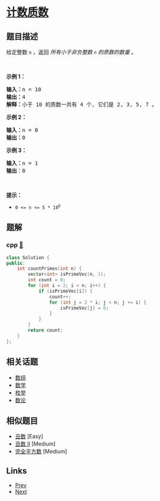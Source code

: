 
# [计数质数](https://leetcode-cn.com/problems/count-primes)

## 题目描述

<p>给定整数 <code>n</code> ，返回 <em>所有小于非负整数&nbsp;<code>n</code>&nbsp;的质数的数量</em> 。</p>

<p>&nbsp;</p>

<p><strong>示例 1：</strong></p>

<pre>
<strong>输入：</strong>n = 10
<strong>输出：</strong>4
<strong>解释：</strong>小于 10 的质数一共有 4 个, 它们是 2, 3, 5, 7 。
</pre>

<p><strong>示例 2：</strong></p>

<pre>
<strong>输入：</strong>n = 0
<strong>输出：</strong>0
</pre>

<p><strong>示例 3：</strong></p>

<pre>
<strong>输入：</strong>n = 1
<strong>输出</strong>：0
</pre>

<p>&nbsp;</p>

<p><strong>提示：</strong></p>

<ul>
	<li><code>0 &lt;= n &lt;= 5 * 10<sup>6</sup></code></li>
</ul>


## 题解

### cpp [🔗](count-primes.cpp) 
```cpp
class Solution {
public:
    int countPrimes(int n) {
        vector<int> isPrimeVec(n, 1);
        int count = 0;
        for (int i = 2; i < n; i++) {
            if (isPrimeVec[i]) {
                count++;
                for (int j = 2 * i; j < n; j += i) {
                    isPrimeVec[j] = 0;
                }
            }
        }
        return count;
    }
};
```


## 相关话题

- [数组](../../tags/array.md) 
- [数学](../../tags/math.md) 
- [枚举](../../tags/enumeration.md) 
- [数论](../../tags/number-theory.md) 


## 相似题目

- [丑数](../ugly-number/README.md)  [Easy] 
- [丑数 II](../ugly-number-ii/README.md)  [Medium] 
- [完全平方数](../perfect-squares/README.md)  [Medium] 


## Links

- [Prev](../remove-linked-list-elements/README.md) 
- [Next](../isomorphic-strings/README.md) 

